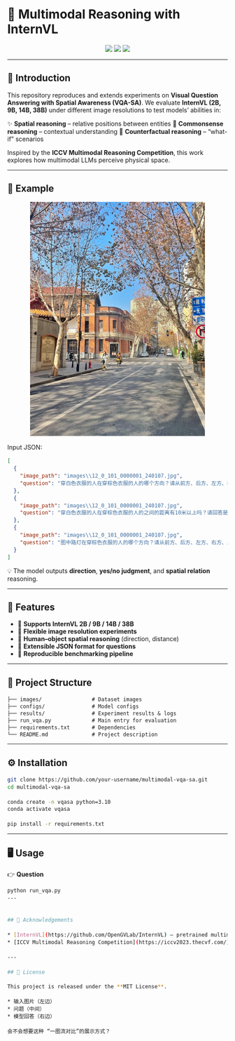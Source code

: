 # 🌌 Multimodal Reasoning with InternVL

<p align="center">  
  <img src="https://img.shields.io/badge/Model-InternVL-blueviolet?style=for-the-badge"/>  
  <img src="https://img.shields.io/badge/Task-VQA--SA-green?style=for-the-badge"/>  
  <img src="https://img.shields.io/badge/Competition-ICCV%20Multimodal%20Reasoning-orange?style=for-the-badge"/>  
</p>  

---

## 📖 Introduction

This repository reproduces and extends experiments on **Visual Question Answering with Spatial Awareness (VQA-SA)**.
We evaluate **InternVL (2B, 9B, 14B, 38B)** under different image resolutions to test models’ abilities in:

✨ **Spatial reasoning** – relative positions between entities
🧠 **Commonsense reasoning** – contextual understanding
🔮 **Counterfactual reasoning** – “what-if” scenarios

Inspired by the **ICCV Multimodal Reasoning Competition**, this work explores how multimodal LLMs perceive physical space.

---

## 🎯 Example

<p align="center">  
  <img src="images/12_0_101_0000001_240107.jpg" width="400"/>  
</p>  

Input JSON:

```json
[
  {
    "image_path": "images\\12_0_101_0000001_240107.jpg",
    "question": "穿白色衣服的人在穿棕色衣服的人的哪个方向？请从前方、后方、左方、右方、上方、下方、左前方、右前方、左后方、右后方中选择"
  },
  {
    "image_path": "images\\12_0_101_0000001_240107.jpg",
    "question": "穿白色衣服的人在穿棕色衣服的人的之间的距离有10米以上吗？请回答是或否"
  },
  {
    "image_path": "images\\12_0_101_0000001_240107.jpg",
    "question": "图中路灯在穿棕色衣服的人的哪个方向？请从前方、后方、左方、右方、上方、下方、左前方、右前方、左后方、右后方中选择"
  }
]
```

💡 The model outputs **direction**, **yes/no judgment**, and **spatial relation** reasoning.

---

## 🚀 Features

* 🔹 **Supports InternVL 2B / 9B / 14B / 38B**
* 🔹 **Flexible image resolution experiments**
* 🔹 **Human–object spatial reasoning** (direction, distance)
* 🔹 **Extensible JSON format for questions**
* 🔹 **Reproducible benchmarking pipeline**

---

## 📂 Project Structure

```
├── images/                # Dataset images
├── configs/               # Model configs
├── results/               # Experiment results & logs
├── run_vqa.py             # Main entry for evaluation
├── requirements.txt       # Dependencies
└── README.md              # Project description
```

---

## ⚙️ Installation

```bash
git clone https://github.com/your-username/multimodal-vqa-sa.git
cd multimodal-vqa-sa

conda create -n vqasa python=3.10
conda activate vqasa

pip install -r requirements.txt
```

---

## 🖥️ Usage

👉 **Question**

```bash
python run_vqa.py
---


## 🌟 Acknowledgements

* [InternVL](https://github.com/OpenGVLab/InternVL) – pretrained multimodal LLMs
* [ICCV Multimodal Reasoning Competition](https://iccv2023.thecvf.com/) – benchmark inspiration

---

## 📜 License

This project is released under the **MIT License**.

* 输入图片（左边）
* 问题（中间）
* 模型回答（右边）

会不会想要这种 “一图流对比”的展示方式？
